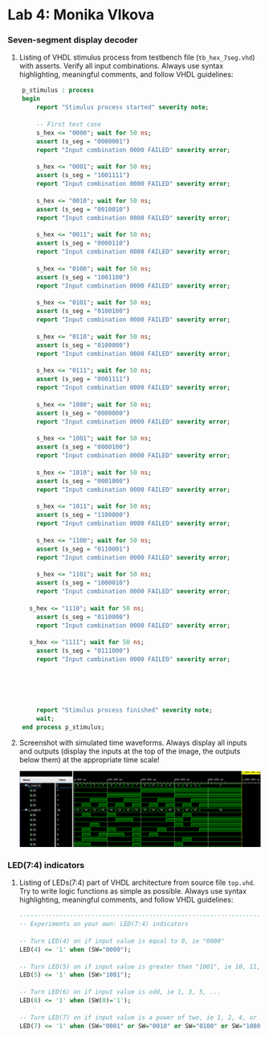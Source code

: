 # Lab 4: Monika Vlkova

### Seven-segment display decoder

1. Listing of VHDL stimulus process from testbench file (`tb_hex_7seg.vhd`) with asserts. Verify all input combinations. Always use syntax highlighting, meaningful comments, and follow VHDL guidelines:

```vhdl
    p_stimulus : process
    begin
        report "Stimulus process started" severity note;

        -- First test case
        s_hex <= "0000"; wait for 50 ns;
        assert (s_seg = "0000001")
        report "Input combination 0000 FAILED" severity error;
	   
        s_hex <= "0001"; wait for 50 ns;
        assert (s_seg = "1001111")
        report "Input combination 0000 FAILED" severity error;
	  
        s_hex <= "0010"; wait for 50 ns;
        assert (s_seg = "0010010")
        report "Input combination 0000 FAILED" severity error;
	  
        s_hex <= "0011"; wait for 50 ns;
        assert (s_seg = "0000110")
        report "Input combination 0000 FAILED" severity error;

        s_hex <= "0100"; wait for 50 ns;
        assert (s_seg = "1001100")
        report "Input combination 0000 FAILED" severity error;

        s_hex <= "0101"; wait for 50 ns;
        assert (s_seg = "0100100")
        report "Input combination 0000 FAILED" severity error;

        s_hex <= "0110"; wait for 50 ns;
        assert (s_seg = "0100000")
        report "Input combination 0000 FAILED" severity error;

        s_hex <= "0111"; wait for 50 ns;
        assert (s_seg = "0001111")
        report "Input combination 0000 FAILED" severity error;

        s_hex <= "1000"; wait for 50 ns;
        assert (s_seg = "0000000")
        report "Input combination 0000 FAILED" severity error;

        s_hex <= "1001"; wait for 50 ns;
        assert (s_seg = "0000100")
        report "Input combination 0000 FAILED" severity error;

        s_hex <= "1010"; wait for 50 ns;
        assert (s_seg = "0001000")
        report "Input combination 0000 FAILED" severity error;

        s_hex <= "1011"; wait for 50 ns;
        assert (s_seg = "1100000")
        report "Input combination 0000 FAILED" severity error;

        s_hex <= "1100"; wait for 50 ns;
        assert (s_seg = "0110001")
        report "Input combination 0000 FAILED" severity error;

        s_hex <= "1101"; wait for 50 ns;
        assert (s_seg = "1000010")
        report "Input combination 0000 FAILED" severity error;
        
	  s_hex <= "1110"; wait for 50 ns;
        assert (s_seg = "0110000")
        report "Input combination 0000 FAILED" severity error;

	  s_hex <= "1111"; wait for 50 ns;
        assert (s_seg = "0111000")
        report "Input combination 0000 FAILED" severity error;
        

        


        report "Stimulus process finished" severity note;
        wait;
    end process p_stimulus;
```

2. Screenshot with simulated time waveforms. Always display all inputs and outputs (display the inputs at the top of the image, the outputs below them) at the appropriate time scale!

   ![graf](obrazky/graf.png)

### LED(7:4) indicators

1. Listing of LEDs(7:4) part of VHDL architecture from source file `top.vhd`. Try to write logic functions as simple as possible. Always use syntax highlighting, meaningful comments, and follow VHDL guidelines:

   ```vhdl
   --------------------------------------------------------------------
   -- Experiments on your own: LED(7:4) indicators

   -- Turn LED(4) on if input value is equal to 0, ie "0000"
   LED(4) <= '1' when (SW="0000");

   -- Turn LED(5) on if input value is greater than "1001", ie 10, 11, 12, ...
   LED(5) <= '1' when (SW>"1001");

   -- Turn LED(6) on if input value is odd, ie 1, 3, 5, ...
   LED(6) <= '1' when (SW(0)='1');

   -- Turn LED(7) on if input value is a power of two, ie 1, 2, 4, or 8
   LED(7) <= '1' when (SW="0001" or SW="0010" or SW="0100" or SW="1000"  );
   ```